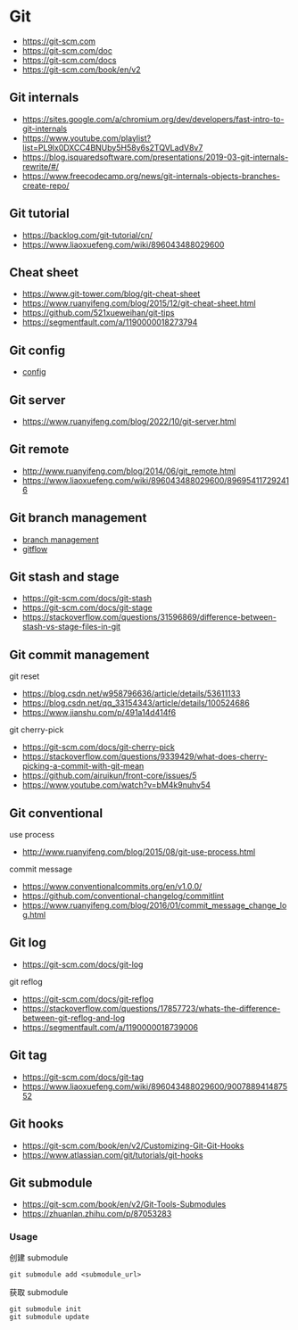 # Git
- https://git-scm.com
- https://git-scm.com/doc
- https://git-scm.com/docs
- https://git-scm.com/book/en/v2


## Git internals
- https://sites.google.com/a/chromium.org/dev/developers/fast-intro-to-git-internals
- https://www.youtube.com/playlist?list=PL9lx0DXCC4BNUby5H58y6s2TQVLadV8v7
- https://blog.isquaredsoftware.com/presentations/2019-03-git-internals-rewrite/#/
- https://www.freecodecamp.org/news/git-internals-objects-branches-create-repo/


## Git tutorial
- https://backlog.com/git-tutorial/cn/
- https://www.liaoxuefeng.com/wiki/896043488029600


## Cheat sheet
- https://www.git-tower.com/blog/git-cheat-sheet
- https://www.ruanyifeng.com/blog/2015/12/git-cheat-sheet.html
- https://github.com/521xueweihan/git-tips
- https://segmentfault.com/a/1190000018273794


## Git config
- [config](config.md)


## Git server
- https://www.ruanyifeng.com/blog/2022/10/git-server.html


## Git remote
- http://www.ruanyifeng.com/blog/2014/06/git_remote.html
- https://www.liaoxuefeng.com/wiki/896043488029600/896954117292416


## Git branch management
- [branch management](branch.md)
- [gitflow](branch-gitflow.md)


## Git stash and stage
- https://git-scm.com/docs/git-stash
- https://git-scm.com/docs/git-stage
- https://stackoverflow.com/questions/31596869/difference-between-stash-vs-stage-files-in-git


## Git commit management
git reset
- https://blog.csdn.net/w958796636/article/details/53611133
- https://blog.csdn.net/qq_33154343/article/details/100524686
- https://www.jianshu.com/p/491a14d414f6


git cherry-pick
- https://git-scm.com/docs/git-cherry-pick
- https://stackoverflow.com/questions/9339429/what-does-cherry-picking-a-commit-with-git-mean
- https://github.com/airuikun/front-core/issues/5
- https://www.youtube.com/watch?v=bM4k9nuhv54


## Git conventional
use process
- http://www.ruanyifeng.com/blog/2015/08/git-use-process.html

commit message
- https://www.conventionalcommits.org/en/v1.0.0/
- https://github.com/conventional-changelog/commitlint
- https://www.ruanyifeng.com/blog/2016/01/commit_message_change_log.html


## Git log
- https://git-scm.com/docs/git-log

git reflog
- https://git-scm.com/docs/git-reflog
- https://stackoverflow.com/questions/17857723/whats-the-difference-between-git-reflog-and-log
- https://segmentfault.com/a/1190000018739006


## Git tag
- https://git-scm.com/docs/git-tag
- https://www.liaoxuefeng.com/wiki/896043488029600/900788941487552


## Git hooks
- https://git-scm.com/book/en/v2/Customizing-Git-Git-Hooks
- https://www.atlassian.com/git/tutorials/git-hooks


## Git submodule
- https://git-scm.com/book/en/v2/Git-Tools-Submodules
- https://zhuanlan.zhihu.com/p/87053283

### Usage
创建 submodule
```
git submodule add <submodule_url>
```

获取 submodule
```
git submodule init
git submodule update
```
